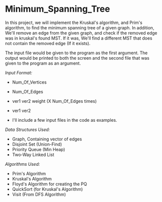 # Minimum_Spanning_Tree

In this project, we will implement the Kruskal's algorithm, and Prim's algorithm, to find the minimum spanning tree of a given graph.
In addition, We'll remove an edge from the given graph, and check if the removed edge was in kruskal's found MST.
If it was, We'll find a different MST that does not contain the removed edge (If it exists).

The input file would be given to the program as the first argument.
The output would be printed to both the screen and the second file that was given to the program as an argument.

_Input Format:_

- Num_Of_Vertices
- Num_Of_Edges
- ver1 ver2 weight (X Num_Of_Edges times)
- ver1 ver2

- I'll include a few input files in the code as examples.

_Data Structures Used:_

- Graph, Containing vector of edges
- Disjoint Set (Union-Find)
- Priority Queue (Min Heap)
- Two-Way Linked List

_Algorithms Used:_

- Prim's Algorithm
- Kruskal's Algorithm
- Floyd's Algorithm for creating the PQ
- QuickSort (for Kruskal's Algorithm)
- Visit (From DFS Algorithm)

